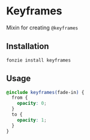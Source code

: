 # Keyframes

Mixin for creating `@keyframes`

## Installation

```
fonzie install keyframes
```

## Usage

```scss
@include keyframes(fade-in) {
  from {
    opacity: 0;
  }
  to {
    opacity: 1;
  }
}
```
